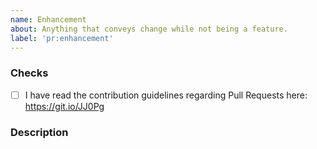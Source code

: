 ```yaml
---
name: Enhancement
about: Anything that conveys change while not being a feature. 
label: 'pr:enhancement'
---
```


<!--
  MAKE SURE TO READ AND FOLLOW THIS TEMPLATE CLOSELY OR YOUR PR WILL BE
  REJECTED WITHOUT NOTICE
-->

### Checks

- [ ] I have read the contribution guidelines regarding Pull Requests here: https://git.io/JJ0Pg 

### Description